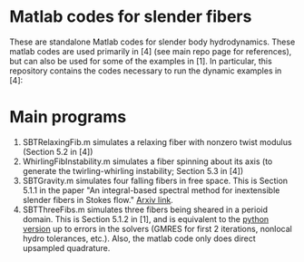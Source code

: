 # Matlab codes for slender fibers
These are standalone Matlab codes for slender body hydrodynamics. These matlab codes are used primarily
in [4] (see main repo page for references), but can also be used for some of the examples in [1]. 
In particular, this repository contains the codes necessary to run the dynamic examples in [4]:

# Main programs
1) SBTRelaxingFib.m simulates a relaxing fiber with nonzero twist modulus (Section 5.2 in [4])
2) WhirlingFibInstability.m simulates a fiber spinning about its axis (to generate the twirling-whirling
instability; Section 5.3 in [4])
3) SBTGravity.m simulates four falling fibers in free space. This is Section 
5.1.1 in the paper "An integral-based spectral method for inextensible slender fibers 
in Stokes flow." [Arxiv link](https://arxiv.org/abs/2007.11728). 
4) SBTThreeFibs.m simulates three fibers being sheared in a perioid domain. This is 
Section 5.1.2 in [1], and is equivalent to the [python version](https://github.com/stochasticHydroTools/SlenderBody/blob/master/Python/Examples/ThreeShearedFibs.py)
up to errors in the solvers (GMRES for first 2 iterations, nonlocal hydro tolerances, etc.). Also, the matlab code
only does direct upsampled quadrature.

